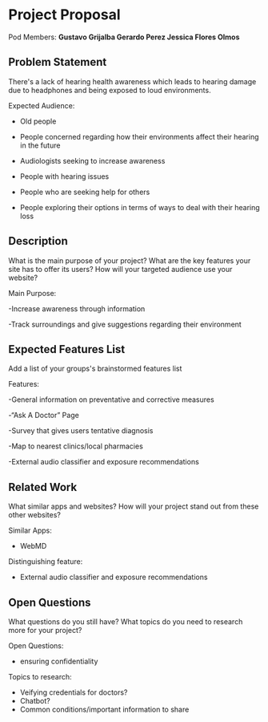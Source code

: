 # Project Proposal

Pod Members: **Gustavo Grijalba Gerardo Perez Jessica Flores Olmos**

## Problem Statement

There's a lack of hearing health awareness which leads to hearing damage due to headphones and being exposed to loud environments.

Expected Audience:
- Old people
  
- People concerned regarding how their environments affect their hearing in the future

- Audiologists seeking to increase awareness

- People with hearing issues

- People who are seeking help for others

- People exploring their options in terms of ways to deal with their hearing loss

## Description

What is the main purpose of your project? What are the key features your site has to offer its users? How will your targeted audience use your website?

Main Purpose:

-Increase awareness through information

-Track surroundings and give suggestions regarding their environment

## Expected Features List

Add a list of your groups's brainstormed features list

Features:

-General information on preventative and corrective measures

-“Ask A Doctor” Page

-Survey that gives users tentative diagnosis

-Map to nearest clinics/local pharmacies

-External audio classifier and exposure recommendations


## Related Work

What similar apps and websites? How will your project stand out from these other websites?

Similar Apps:
- WebMD 

Distinguishing feature:
- External audio classifier and exposure recommendations

## Open Questions

What questions do you still have? What topics do you need to research more for your project?

Open Questions:
- ensuring confidentiality

Topics to research:
- Veifying credentials for doctors?
- Chatbot?
- Common conditions/important information to share

